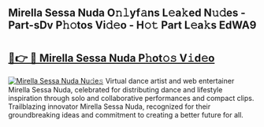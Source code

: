 ## Mirella Sessa Nuda O𝚗𝚕yf𝚊ns L𝚎a𝚔ed N𝚞𝚍es - Part-sDv P𝚑𝚘tos Vi𝚍𝚎o - H𝚘𝚝 Part L𝚎a𝚔s EdWA9

# <h2><a href="http://kf6rqi.oniu.top/?m=Mirella+Sessa+Nuda">🔗👉 🔴 Mirella Sessa Nuda P𝚑ot𝚘𝚜 V𝚒d𝚎o</a></h2>

[![Mirella Sessa Nuda Nu𝚍e𝚜](https://i.imgur.com/0qMVB7G.gif)](http://kf6rqi.oniu.top/?m=Mirella+Sessa+Nuda)
Virtual dance artist and web entertainer Mirella Sessa Nuda, celebrated for distributing dance and lifestyle inspiration through solo and collaborative performances and compact clips. Trailblazing innovator Mirella Sessa Nuda, recognized for their groundbreaking ideas and commitment to creating a better future for all.  
